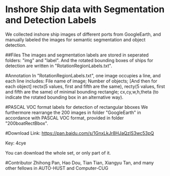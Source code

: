 Inshore Ship data with Segmentation and Detection Labels
====

We collected inshore ship images of different ports from GoogleEarth, and manually labeled the images for semantic  segmentation and object detection.


##Files
The images and segmentation labels are stored in seperated folders: "img" and "label".
And the rotated bounding boxes of ships for detection are written in "RotationRegionLabels.txt". 


#Annotation
In "RotationRegionLabels.txt", one image occupies a line, and each line includes: 
File name of image; Number of objects; [And then for each object] rectx(5 values, first and fifth are the same), recty(5  values, first and fifth are the same) of minimal bounding rectangle; cx,cy,w,h,theta (to indicate the rotated bounding box in  an alternative way).


#PASCAL VOC format labels for detection of rectangular bboxes
We furthermore rearrange the 200 images in folder "GoogleEarth" in accordance with PASCAL VOC format, provided in folder  "200boatRectBbox".


#Download
Link: https://pan.baidu.com/s/1GnxLkJr8HJaQzlS3wc53pQ 

Key: 4cye

You can download the whole set, or only part of it. 


#Contributor
Zhihong Pan, Hao Dou, Tian Tian, Xiangyu Tan, and many other fellows in AUTO-HUST and Computer-CUG
